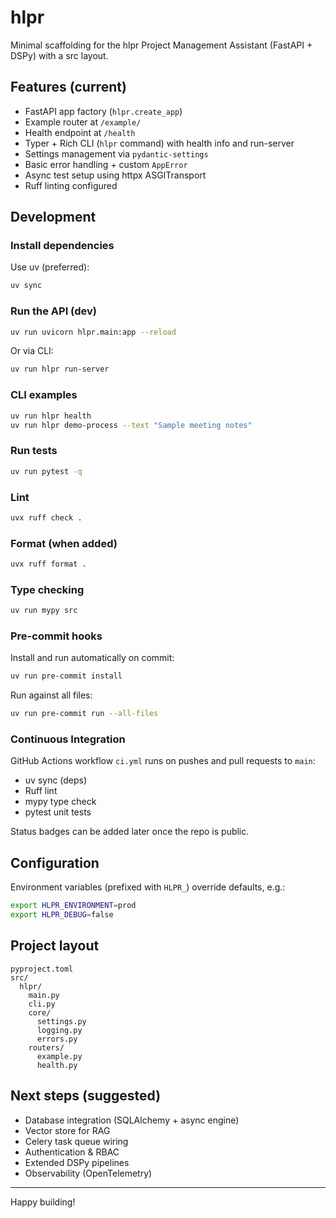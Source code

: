 # hlpr

Minimal scaffolding for the hlpr Project Management Assistant (FastAPI + DSPy) with a src layout.

## Features (current)
- FastAPI app factory (`hlpr.create_app`)
- Example router at `/example/`
- Health endpoint at `/health`
- Typer + Rich CLI (`hlpr` command) with health info and run-server
- Settings management via `pydantic-settings`
- Basic error handling + custom `AppError`
- Async test setup using httpx ASGITransport
- Ruff linting configured

## Development

### Install dependencies
Use uv (preferred):

```bash
uv sync
```

### Run the API (dev)
```bash
uv run uvicorn hlpr.main:app --reload
```

Or via CLI:
```bash
uv run hlpr run-server
```

### CLI examples
```bash
uv run hlpr health
uv run hlpr demo-process --text "Sample meeting notes"
```

### Run tests
```bash
uv run pytest -q
```

### Lint
```bash
uvx ruff check .
```

### Format (when added)
```bash
uvx ruff format .
```

### Type checking
```bash
uv run mypy src
```

### Pre-commit hooks
Install and run automatically on commit:
```bash
uv run pre-commit install
```
Run against all files:
```bash
uv run pre-commit run --all-files
```

### Continuous Integration
GitHub Actions workflow `ci.yml` runs on pushes and pull requests to `main`:
- uv sync (deps)
- Ruff lint
- mypy type check
- pytest unit tests

Status badges can be added later once the repo is public.

## Configuration
Environment variables (prefixed with `HLPR_`) override defaults, e.g.:
```bash
export HLPR_ENVIRONMENT=prod
export HLPR_DEBUG=false
```

## Project layout
```
pyproject.toml
src/
  hlpr/
    main.py
    cli.py
    core/
      settings.py
      logging.py
      errors.py
    routers/
      example.py
      health.py
```

## Next steps (suggested)
- Database integration (SQLAlchemy + async engine)
- Vector store for RAG
- Celery task queue wiring
- Authentication & RBAC
- Extended DSPy pipelines
- Observability (OpenTelemetry)

---
Happy building!
